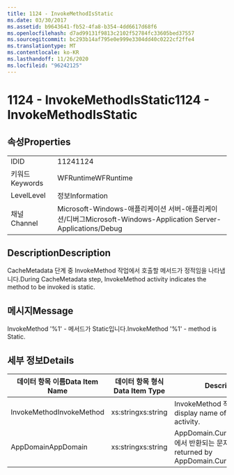 ```yaml
---
title: 1124 - InvokeMethodIsStatic
ms.date: 03/30/2017
ms.assetid: b9643641-fb52-4fa8-b354-4dd6617d68f6
ms.openlocfilehash: d7ad99131f9813c2102f52784fc33605bed37557
ms.sourcegitcommit: bc293b14af795e0e999e3304dd40c0222cf2ffe4
ms.translationtype: MT
ms.contentlocale: ko-KR
ms.lasthandoff: 11/26/2020
ms.locfileid: "96242125"
---
```

# <a name="1124---invokemethodisstatic"></a><span data-ttu-id="b52cd-102">1124 - InvokeMethodIsStatic</span><span class="sxs-lookup"><span data-stu-id="b52cd-102">1124 - InvokeMethodIsStatic</span></span>

## <a name="properties"></a><span data-ttu-id="b52cd-103">속성</span><span class="sxs-lookup"><span data-stu-id="b52cd-103">Properties</span></span>  
  
|||  
|-|-|  
|<span data-ttu-id="b52cd-104">ID</span><span class="sxs-lookup"><span data-stu-id="b52cd-104">ID</span></span>|<span data-ttu-id="b52cd-105">1124</span><span class="sxs-lookup"><span data-stu-id="b52cd-105">1124</span></span>|  
|<span data-ttu-id="b52cd-106">키워드</span><span class="sxs-lookup"><span data-stu-id="b52cd-106">Keywords</span></span>|<span data-ttu-id="b52cd-107">WFRuntime</span><span class="sxs-lookup"><span data-stu-id="b52cd-107">WFRuntime</span></span>|  
|<span data-ttu-id="b52cd-108">Level</span><span class="sxs-lookup"><span data-stu-id="b52cd-108">Level</span></span>|<span data-ttu-id="b52cd-109">정보</span><span class="sxs-lookup"><span data-stu-id="b52cd-109">Information</span></span>|  
|<span data-ttu-id="b52cd-110">채널</span><span class="sxs-lookup"><span data-stu-id="b52cd-110">Channel</span></span>|<span data-ttu-id="b52cd-111">Microsoft-Windows-애플리케이션 서버-애플리케이션/디버그</span><span class="sxs-lookup"><span data-stu-id="b52cd-111">Microsoft-Windows-Application Server-Applications/Debug</span></span>|  
  
## <a name="description"></a><span data-ttu-id="b52cd-112">Description</span><span class="sxs-lookup"><span data-stu-id="b52cd-112">Description</span></span>  

 <span data-ttu-id="b52cd-113">CacheMetadata 단계 중 InvokeMethod 작업에서 호출할 메서드가 정적임을 나타냅니다.</span><span class="sxs-lookup"><span data-stu-id="b52cd-113">During CacheMetadata step, InvokeMethod activity indicates the method to be invoked is static.</span></span>  
  
## <a name="message"></a><span data-ttu-id="b52cd-114">메시지</span><span class="sxs-lookup"><span data-stu-id="b52cd-114">Message</span></span>  

 <span data-ttu-id="b52cd-115">InvokeMethod '%1' - 메서드가 Static입니다.</span><span class="sxs-lookup"><span data-stu-id="b52cd-115">InvokeMethod '%1' - method is Static.</span></span>  
  
## <a name="details"></a><span data-ttu-id="b52cd-116">세부 정보</span><span class="sxs-lookup"><span data-stu-id="b52cd-116">Details</span></span>  
  
|<span data-ttu-id="b52cd-117">데이터 항목 이름</span><span class="sxs-lookup"><span data-stu-id="b52cd-117">Data Item Name</span></span>|<span data-ttu-id="b52cd-118">데이터 항목 형식</span><span class="sxs-lookup"><span data-stu-id="b52cd-118">Data Item Type</span></span>|<span data-ttu-id="b52cd-119">Description</span><span class="sxs-lookup"><span data-stu-id="b52cd-119">Description</span></span>|  
|--------------------|--------------------|-----------------|  
|<span data-ttu-id="b52cd-120">InvokeMethod</span><span class="sxs-lookup"><span data-stu-id="b52cd-120">InvokeMethod</span></span>|<span data-ttu-id="b52cd-121">xs:string</span><span class="sxs-lookup"><span data-stu-id="b52cd-121">xs:string</span></span>|<span data-ttu-id="b52cd-122">InvokeMethod 작업의 표시 이름입니다.</span><span class="sxs-lookup"><span data-stu-id="b52cd-122">The display name of the InvokeMethod activity.</span></span>|  
|<span data-ttu-id="b52cd-123">AppDomain</span><span class="sxs-lookup"><span data-stu-id="b52cd-123">AppDomain</span></span>|<span data-ttu-id="b52cd-124">xs:string</span><span class="sxs-lookup"><span data-stu-id="b52cd-124">xs:string</span></span>|<span data-ttu-id="b52cd-125">AppDomain.CurrentDomain.FriendlyName에서 반환되는 문자열입니다.</span><span class="sxs-lookup"><span data-stu-id="b52cd-125">The string returned by AppDomain.CurrentDomain.FriendlyName.</span></span>|
